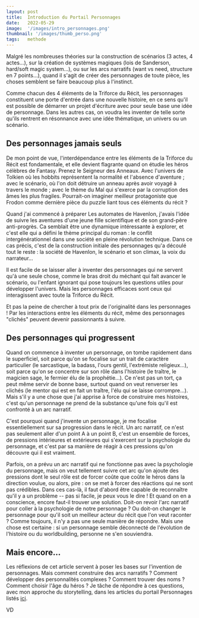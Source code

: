 ```yaml
---
layout: post
title:  Introduction du Portail Personnages
date:   2022-05-29
image:  '/images/intro_personnages.png'
thumbnail: '/images/thumb_perso.png'
tags:   methode
---
```


Malgré les nombreuses théories sur la construction de scénarios (3 actes, 4 actes…), sur la création de systèmes magiques (lois de Sanderson, hard/soft magic system…), ou sur les arcs narratifs (want vs need, structure en 7 points…), quand il s'agit de créer des personnages de toute pièce, les choses semblent se faire beaucoup plus à l'instinct.

Comme chacun des 4 éléments de la Triforce du Récit, les personnages constituent une porte d'entrée dans une nouvelle histoire, en ce sens qu'il est possible de démarrer un projet d'écriture avec pour seule base une idée de personnage. Dans les autres cas, on voudra les inventer de telle sorte qu'ils rentrent en résonnance avec une idée thématique, un univers ou un scénario.

## Des personnages jamais seuls

De mon point de vue, l'interdépendance entre les éléments de la Triforce du Récit est fondamentale, et elle devient flagrante quand on étudie les héros célèbres de Fantasy. Prenez le Seigneur des Anneaux. Avec l'univers de Tolkien où les hobbits représentent la normalité et l'absence d'aventure ; avec le scénario, où l'on doit détruire un anneau après avoir voyagé à travers le monde ; avec le thème du Mal qui s'exerce par la corruption des âmes les plus fragiles. Pourrait-on imaginer meilleur protagoniste que Frodon comme dernière pièce du puzzle liant tous ces éléments du récit ?

Quand j'ai commencé à préparer Les automates de Havenlon, j'avais l'idée de suivre les aventures d'une jeune fille scientifique et de son grand-père anti-progrès. Ca semblait être une dynamique intéressante à explorer, et c'est elle qui a défini le thème principal du roman : le conflit intergénérationnel dans une société en pleine révolution technique. Dans ce cas précis, c'est de la construction initiale des personnages qu'a découlé tout le reste : la société de Havenlon, le scénario et son climax, la voix du narrateur…

Il est facile de se laisser aller à inventer des personnages qui ne servent qu'à une seule chose, comme le bras droit du méchant qui fait avancer le scénario, ou l'enfant ignorant qui pose toujours les questions utiles pour développer l'univers. Mais les personnages efficaces sont ceux qui interagissent avec toute la Triforce du Récit.

Et pas la peine de chercher à tout prix de l'originalité dans les personnages ! Par les interactions entre les éléments du récit, même des personnages "clichés" peuvent devenir passionnants à suivre.

## Des personnages qui progressent

Quand on commence à inventer un personnage, on tombe rapidement dans le superficiel, soit parce qu'on se focalise sur un trait de caractère particulier (le sarcastique, la badass, l'ours gentil, l'extrémiste religieux…), soit parce qu'on se concentre sur son rôle dans l'histoire (le traître, le magicien sage, le fermier élu de la prophétie…). Ce n'est pas un tort, ça peut même servir de bonne base, surtout quand on veut renverser les clichés (le mentor qui est en fait un traître, l'élu qui se laisse corrompre…). Mais s'il y a une chose que j'ai apprise à force de construire mes histoires, c'est qu'un personnage ne prend de la substance qu'une fois qu'il est confronté à un arc narratif.

C'est pourquoi quand j'invente un personnage, je me focalise essentiellement sur sa progression dans le récit. Un arc narratif, ce n'est pas seulement aller d'un point A à un point B, c'est un ensemble de forces, de pressions intérieures et extérieures qui s'exercent sur la psychologie du personnage, et c'est par sa manière de réagir à ces pressions qu'on découvre qui il est vraiment.

Parfois, on a prévu un arc narratif qui ne fonctionne pas avec la psychologie du personnage, mais on veut tellement suivre cet arc qu'on ajoute des pressions dont le seul rôle est de forcer coûte que coûte le héros dans la direction voulue, ou alors, pire : on se met à forcer des réactions qui ne sont pas crédibles. Dans ces cas-là, il faut d'abord être capable de reconnaître qu'il y a un problème -- pas si facile, je peux vous le dire ! Et quand on en a conscience, encore faut-il trouver une solution. Doit-on revoir l'arc narratif pour coller à la psychologie de notre personnage ? Ou doit-on changer le personnage pour qu'il soit un meilleur acteur du récit que l'on veut raconter ? Comme toujours, il n'y a pas une seule manière de répondre. Mais une chose est certaine : si un personnage semble déconnecté de l'évolution de l'histoire ou du worldbuilding, personne ne s'en souviendra.

## Mais encore…

Les réflexions de cet article servent à poser les bases sur l'invention de personnages. Mais comment construire des arcs narratifs ? Comment développer des personnalités complexes ? Comment trouver des noms ? Comment choisir l'âge du héros ? Je tâche de répondre à ces questions, avec mon approche du storytelling, dans les articles du portail Personnages listés [ici](https://vincentdorier.com/2022/04/15/triforce/).

VD

